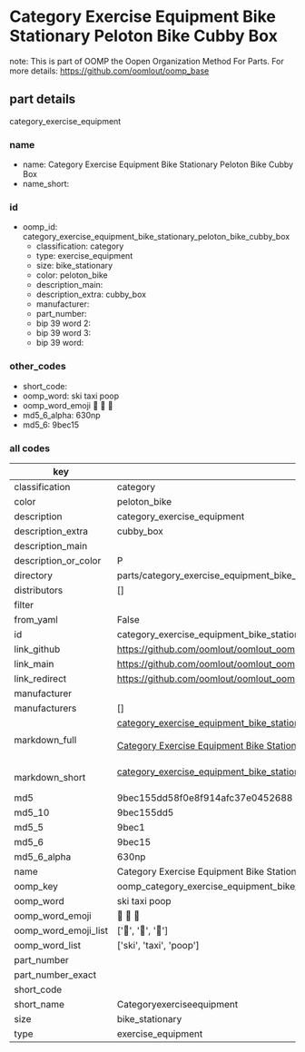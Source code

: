 # Category Exercise Equipment Bike Stationary Peloton Bike Cubby Box  

note: This is part of OOMP the Oopen Organization Method For Parts. For more details: https://github.com/oomlout/oomp_base

##  part details
  



category_exercise_equipment



### name
* name: Category Exercise Equipment Bike Stationary Peloton Bike Cubby Box
* name_short: 
### id
* oomp_id: category_exercise_equipment_bike_stationary_peloton_bike_cubby_box
  * classification: category
  * type: exercise_equipment
  * size: bike_stationary
  * color: peloton_bike
  * description_main: 
  * description_extra: cubby_box
  * manufacturer: 
  * part_number: 
  * bip 39 word 2: 
  * bip 39 word 3: 
  * bip 39 word: 

### other_codes
* short_code: 
* oomp_word: ski taxi poop
* oomp_word_emoji :ski: :taxi: :poop:
* md5_6_alpha: 630np
* md5_6: 9bec15









### all codes 
| key | value |  
| --- | --- |  
| classification | category |  
| color | peloton_bike |  
| description | category_exercise_equipment |  
| description_extra | cubby_box |  
| description_main |  |  
| description_or_color | P  |  
| directory | parts/category_exercise_equipment_bike_stationary_peloton_bike_cubby_box |  
| distributors | [] |  
| filter |  |  
| from_yaml | False |  
| id | category_exercise_equipment_bike_stationary_peloton_bike_cubby_box |  
| link_github | https://github.com/oomlout/oomlout_oomp_version_1_messy/tree/main/parts/category_exercise_equipment_bike_stationary_peloton_bike_cubby_box |  
| link_main | https://github.com/oomlout/oomlout_oomp_version_1_messy/tree/main/parts/category_exercise_equipment_bike_stationary_peloton_bike_cubby_box |  
| link_redirect | https://github.com/oomlout/oomlout_oomp_version_1_messy/tree/main/parts/category_exercise_equipment_bike_stationary_peloton_bike_cubby_box |  
| manufacturer |  |  
| manufacturers | [] |  
| markdown_full | [category_exercise_equipment_bike_stationary_peloton_bike_cubby_box](none)<br>[](none)<br>[Category Exercise Equipment Bike Stationary Peloton Bike Cubby Box](none)<br><br> |  
| markdown_short | [category_exercise_equipment_bike_stationary_peloton_bike_cubby_box](none)<br><br> |  
| md5 | 9bec155dd58f0e8f914afc37e0452688 |  
| md5_10 | 9bec155dd5 |  
| md5_5 | 9bec1 |  
| md5_6 | 9bec15 |  
| md5_6_alpha | 630np |  
| name | Category Exercise Equipment Bike Stationary Peloton Bike Cubby Box |  
| oomp_key | oomp_category_exercise_equipment_bike_stationary_peloton_bike_cubby_box |  
| oomp_word | ski taxi poop |  
| oomp_word_emoji | :ski: :taxi: :poop: |  
| oomp_word_emoji_list | [':ski:', ':taxi:', ':poop:'] |  
| oomp_word_list | ['ski', 'taxi', 'poop'] |  
| part_number |  |  
| part_number_exact |  |  
| short_code |  |  
| short_name | Categoryexerciseequipment |  
| size | bike_stationary |  
| type | exercise_equipment |  
